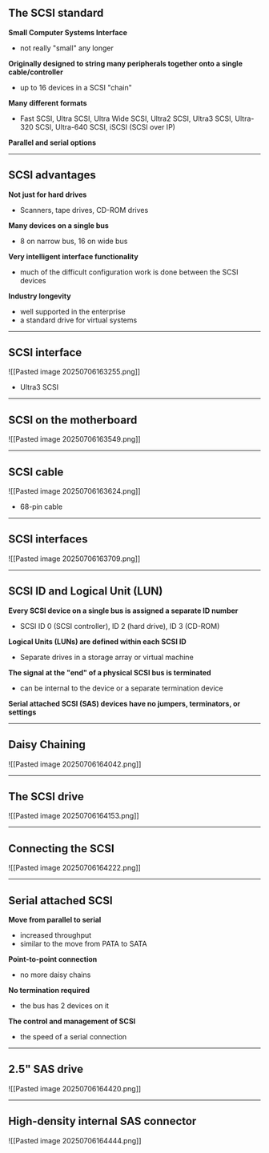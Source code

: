 ## The SCSI standard 
**Small Computer Systems Interface**
- not really "small" any longer 

**Originally designed to string many peripherals together onto a single cable/controller**
- up to 16 devices in a SCSI "chain"

**Many different formats**
- Fast SCSI, Ultra SCSI, Ultra Wide SCSI, Ultra2 SCSI, Ultra3 SCSI, Ultra-320 SCSI, Ultra-640 SCSI, iSCSI (SCSI over IP)

**Parallel and serial options**

---
## SCSI advantages
**Not just for hard drives**
- Scanners, tape drives, CD-ROM drives 

**Many devices on a single bus**
- 8 on narrow bus, 16 on wide bus

**Very intelligent interface functionality**
- much of the difficult configuration work is done between the SCSI devices 

**Industry longevity**
- well supported in the enterprise
- a standard drive for virtual systems 
---
## SCSI interface 
![[Pasted image 20250706163255.png]]
- Ultra3 SCSI
---
## SCSI on the motherboard
![[Pasted image 20250706163549.png]]

---
## SCSI cable
![[Pasted image 20250706163624.png]]
- 68-pin cable 
---
## SCSI interfaces 
![[Pasted image 20250706163709.png]]

---
## SCSI ID and Logical Unit (LUN)
**Every SCSI device on a single bus is assigned a separate ID number**
- SCSI ID 0 (SCSI controller), ID 2 (hard drive), ID 3 (CD-ROM)

**Logical Units (LUNs) are defined within each SCSI ID**
- Separate drives in a storage array or virtual machine 

**The signal at the "end" of a physical SCSI bus is terminated**
- can be internal to the device or a separate termination device 

**Serial attached SCSI (SAS) devices have no jumpers, terminators, or settings**

---
## Daisy Chaining 
![[Pasted image 20250706164042.png]]

---
## The SCSI drive 
![[Pasted image 20250706164153.png]]

---
## Connecting the SCSI
![[Pasted image 20250706164222.png]]

---
## Serial attached SCSI
**Move from parallel to serial**
- increased throughput 
- similar to the move from PATA to SATA 

**Point-to-point connection**
- no more daisy chains 

**No termination required**
- the bus has 2 devices on it

**The control and management of SCSI**
- the speed of a serial connection 
---
## 2.5" SAS drive 
![[Pasted image 20250706164420.png]]

---
## High-density internal SAS connector 
![[Pasted image 20250706164444.png]]
